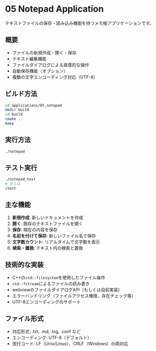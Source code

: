 # 05 Notepad Application

テキストファイルの保存・読み込み機能を持つメモ帳アプリケーションです。

## 概要
- ファイルの新規作成・開く・保存
- テキスト編集機能
- ファイルダイアログによる直感的な操作
- 自動保存機能（オプション）
- 複数の文字エンコーディング対応（UTF-8）

## ビルド方法
```bash
cd applications/05_notepad
mkdir build
cd build
cmake ..
make
```

## 実行方法
```bash
./notepad
```

## テスト実行
```bash
./notepad_test
# または
ctest
```

## 主な機能
1. **新規作成**: 新しいドキュメントを作成
2. **開く**: 既存のテキストファイルを開く
3. **保存**: 現在の内容を保存
4. **名前を付けて保存**: 新しいファイル名で保存
5. **文字数カウント**: リアルタイムで文字数を表示
6. **検索・置換**: テキスト内の検索と置換

## 技術的な実装
- C++の`std::filesystem`を使用したファイル操作
- `std::fstream`によるファイルの読み書き
- webviewのファイルダイアログAPI（もしくは自前実装）
- エラーハンドリング（ファイルアクセス権限、存在チェック等）
- UTF-8エンコーディングのサポート

## ファイル形式
- 対応形式: .txt, .md, .log, .conf など
- エンコーディング: UTF-8（デフォルト）
- 改行コード: LF（Unix/Linux）、CRLF（Windows）の両対応